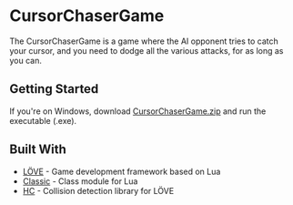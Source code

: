 # CursorChaserGame

The CursorChaserGame is a game where the AI opponent tries to catch your cursor, and you need to dodge all the various attacks, for as long as you can.

## Getting Started

If you're on Windows, download [CursorChaserGame.zip](https://github.com/Pepe2708/CursorChaserGame-Windows/files/4910088/CursorChaserGame.zip) and run the executable (.exe).

## Built With

* [LÖVE](https://www.love2d.org/) - Game development framework based on Lua
* [Classic](https://github.com/rxi/classic) - Class module for Lua
* [HC](https://github.com/vrld/HC/) - Collision detection library for LÖVE

